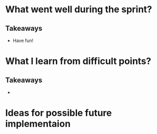 # What went well during the sprint?

### 

## Takeaways

* Have fun!

# What I learn from difficult points?

### 

## Takeaways

* 

# Ideas for possible future implementaion

### 